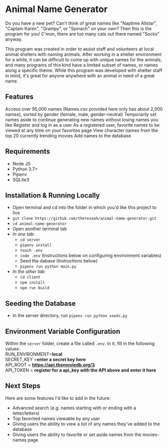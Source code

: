 Animal Name Generator
=====================

Do you have a new pet? Can't think of great names like "Naptime Allstar", "Captain Karen", "Grampy", or "Spinach" on your own? Then this is the program for you! C'mon, there are too many cats out there named "Socks" anyway.

This program was created in order to assist staff and volunteers at local animal shelters with naming animals. After working in a shelter environment for a while, it can be difficult to come up with unique names for the animals, and many programs of this kind have a limited subset of names, or names along a specific theme. While this program was developed with shelter staff in mind, it's great for anyone anywhere with an animal in need of a great name.

Features
--------
Access over 95,000 names (Names.csv provided here only has about 2,000 names), sorted by gender (female, male, gender-neutral)
Temporarily set names aside to continue generating new names without losing names you like
Register and log in as a user
As a registered user, favorite names to be viewed at any time on your favorites page
View character names from the top 20 currently trending movies
Add names to the database

Requirements
------------
* Node JS
* Python 3.7+
* Pipenv
* SQLite3

Installation & Running Locally
------------------------------
- Open terminal and cd into the folder in which you'd like this project to live
- `git clone https://github.com/theresaoh/animal-name-generator.git`
- `cd animal-name-generator`
- Open another terminal tab
- *In one tab:*
    - `cd server`
    - `pipenv install`
    - `touch .env`
    - `code .env` (Instructions below on configuring environment variables)
    - Seed the dabase (Instructions below)
    - `pipenv run python main.py`
- *In the other tab:*
    - `cd client`
    - `npm install`
    - `npm run build`

Seeding the Database
--------------------
- In the server directory, run `pipenv run python seeds.py`

Environment Variable Configuration
----------------------------------
Within the `server` folder, create a file called `.env`. In it, fill in the following values:  
    RUN_ENVIRONMENT=**local**  
    SECRET_KEY =**enter a secret key here**  
    API_ROOT = **https://api.themoviedb.org/3**  
    API_TOKEN = **register for a api_key with the API above and enter it here**  

Next Steps
----------
Here are some features I'd like to add in the future:  
* Advanced search (e.g. names starting with or ending with a letter/letters)
* Top favorited names viewable by any user
* Giving users the ability to view a list of any names they've added to the database
* Giving users the ability to favorite or set aside names from the movies-names page
